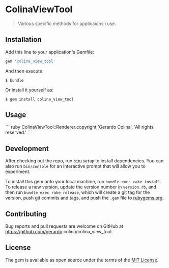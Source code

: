 # ColinaViewTool

> Various specific methods for applicaions i use.

## Installation

Add this line to your application's Gemfile:

```ruby
gem 'colina_view_tool'
```

And then execute:

    $ bundle

Or install it yourself as:

    $ gem install colina_view_tool

## Usage
´´´ ruby
ColinaViewTool::Renderer.copyright 'Gerardo Colina', 'All rights reserved.'
´´´ 
## Development

After checking out the repo, run `bin/setup` to install dependencies. You can also run `bin/console` for an interactive prompt that will allow you to experiment.

To install this gem onto your local machine, run `bundle exec rake install`. To release a new version, update the version number in `version.rb`, and then run `bundle exec rake release`, which will create a git tag for the version, push git commits and tags, and push the `.gem` file to [rubygems.org](https://rubygems.org).

## Contributing

Bug reports and pull requests are welcome on GitHub at https://github.com/gerardo colina/colina_view_tool.


## License

The gem is available as open source under the terms of the [MIT License](http://opensource.org/licenses/MIT).

